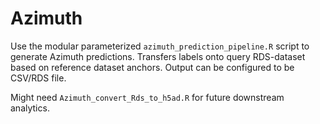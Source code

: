 # Azimuth


Use the modular parameterized `azimuth_prediction_pipeline.R` script to generate Azimuth predictions. Transfers labels onto query RDS-dataset based on reference dataset anchors. Output can be configured to be CSV/RDS file.

Might need `Azimuth_convert_Rds_to_h5ad.R` for future downstream analytics.